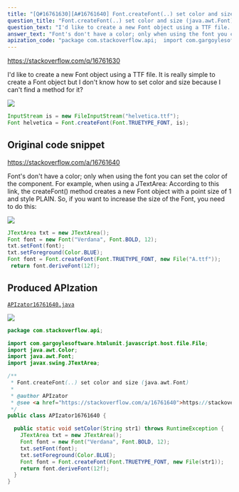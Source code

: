 ```yaml
---
title: "[Q#16761630][A#16761640] Font.createFont(..) set color and size (java.awt.Font)"
question_title: "Font.createFont(..) set color and size (java.awt.Font)"
question_text: "I'd like to create a new Font object using a TTF file. It is really simple to create a Font object but I don't know how to set color and size because I can't find a method for it?"
answer_text: "Font's don't have a color; only when using the font you can set the color of the component. For example, when using a JTextArea: According to this link, the createFont() method creates a new Font object with a point size of 1 and style PLAIN. So, if you want to increase the size of the Font, you need to do this:"
apization_code: "package com.stackoverflow.api;  import com.gargoylesoftware.htmlunit.javascript.host.file.File; import java.awt.Color; import java.awt.Font; import javax.swing.JTextArea;  /**  * Font.createFont(..) set color and size (java.awt.Font)  *  * @author APIzator  * @see <a href=\"https://stackoverflow.com/a/16761640\">https://stackoverflow.com/a/16761640</a>  */ public class APIzator16761640 {    public static void setColor(String str1) throws RuntimeException {     JTextArea txt = new JTextArea();     Font font = new Font(\"Verdana\", Font.BOLD, 12);     txt.setFont(font);     txt.setForeground(Color.BLUE);     Font font = Font.createFont(Font.TRUETYPE_FONT, new File(str1));     return font.deriveFont(12f);   } }"
---
```


https://stackoverflow.com/q/16761630

I&#x27;d like to create a new Font object using a TTF file. It is really simple to create a Font object but I don&#x27;t know how to set color and size because I can&#x27;t find a method for it?


<div class="code-logo"><img src="/stackoverflow.png" /></div>

```java
InputStream is = new FileInputStream("helvetica.ttf");
Font helvetica = Font.createFont(Font.TRUETYPE_FONT, is);
```


## Original code snippet

https://stackoverflow.com/a/16761640

Font&#x27;s don&#x27;t have a color; only when using the font you can set the color of the component. For example, when using a JTextArea:
According to this link, the createFont() method creates a new Font object with a point size of 1 and style PLAIN. So, if you want to increase the size of the Font, you need to do this:

<div class="code-logo"><img src="/stackoverflow.png" /></div>

```java
JTextArea txt = new JTextArea();
Font font = new Font("Verdana", Font.BOLD, 12);
txt.setFont(font);
txt.setForeground(Color.BLUE);
Font font = Font.createFont(Font.TRUETYPE_FONT, new File("A.ttf"));
 return font.deriveFont(12f);
```

## Produced APIzation

[`APIzator16761640.java`](https://github.com/pasqualesalza/apization-temp-data/raw/master/search/APIzator16761640.java)

<div class="code-logo"><img src="/apizator.png" /></div>

```java
package com.stackoverflow.api;

import com.gargoylesoftware.htmlunit.javascript.host.file.File;
import java.awt.Color;
import java.awt.Font;
import javax.swing.JTextArea;

/**
 * Font.createFont(..) set color and size (java.awt.Font)
 *
 * @author APIzator
 * @see <a href="https://stackoverflow.com/a/16761640">https://stackoverflow.com/a/16761640</a>
 */
public class APIzator16761640 {

  public static void setColor(String str1) throws RuntimeException {
    JTextArea txt = new JTextArea();
    Font font = new Font("Verdana", Font.BOLD, 12);
    txt.setFont(font);
    txt.setForeground(Color.BLUE);
    Font font = Font.createFont(Font.TRUETYPE_FONT, new File(str1));
    return font.deriveFont(12f);
  }
}

```